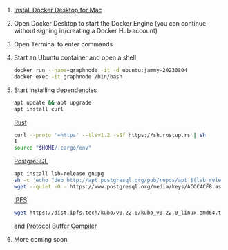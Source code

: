 1. [Install Docker Desktop for Mac](https://docs.docker.com/desktop/install/mac-install/)
2. Open Docker Desktop to start the Docker Engine (you can continue without signing in/creating a Docker Hub account)
3. Open Terminal to enter commands
4. Start an Ubuntu container and open a shell

   ``` bash
   docker run --name=graphnode -it -d ubuntu:jammy-20230804
   docker exec -it graphnode /bin/bash
   ```

5. Start installing dependencies

   ``` bash
   apt update && apt upgrade
   apt install curl
   ```

    [Rust](https://www.rust-lang.org/en-US/install.html)

    ``` bash
    curl --proto '=https' --tlsv1.2 -sSf https://sh.rustup.rs | sh
    1
    source "$HOME/.cargo/env"
    ```

   [PostgreSQL](https://www.postgresql.org/download/linux/ubuntu/)

   ``` bash
   apt install lsb-release gnupg
   sh -c 'echo "deb http://apt.postgresql.org/pub/repos/apt $(lsb_release -cs)-pgdg main" > /etc/apt/sources.list.d/pgdg.list'
   wget --quiet -O - https://www.postgresql.org/media/keys/ACCC4CF8.asc | apt-key add -
   ```
   
   [IPFS](https://docs.ipfs.io/install/)

   ``` bash
   wget https://dist.ipfs.tech/kubo/v0.22.0/kubo_v0.22.0_linux-amd64.tar.gz
   ```

   and [Protocol Buffer Compiler](https://grpc.io/docs/protoc-installation/)

7. More coming soon
